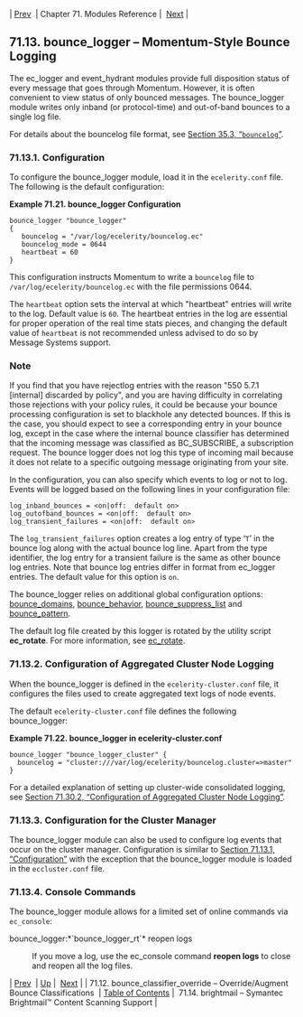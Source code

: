 | [Prev](modules.bounce_classifier_override)  | Chapter 71. Modules Reference |  [Next](modules.brightmail) |

## 71.13. bounce_logger – Momentum-Style Bounce Logging

<a className="indexterm" name="idp20140576"></a>

The ec_logger and event_hydrant modules provide full disposition status of every message that goes through Momentum. However, it is often convenient to view status of only bounced messages. The bounce_logger module writes only inband (or protocol-time) and out-of-band bounces to a single log file.

For details about the bouncelog file format, see [Section 35.3, “`bouncelog`”](log_formats.bouncelog "35.3. bouncelog").

### 71.13.1. Configuration

To configure the bounce_logger module, load it in the `ecelerity.conf` file. The following is the default configuration:

<a name="modules.bounce_logger.node.example"></a>

**Example 71.21. bounce_logger Configuration**

```
bounce_logger "bounce_logger"
{
   bouncelog = "/var/log/ecelerity/bouncelog.ec"
   bouncelog_mode = 0644
   heartbeat = 60
}
```

This configuration instructs Momentum to write a `bouncelog` file to `/var/log/ecelerity/bouncelog.ec` with the file permissions 0644.

The `heartbeat` option sets the interval at which "heartbeat" entries will write to the log. Default value is `60`. The heartbeat entries in the log are essential for proper operation of the real time stats pieces, and changing the default value of `heartbeat` is not recommended unless advised to do so by Message Systems support.

### Note

If you find that you have rejectlog entries with the reason "550 5.7.1 [internal] discarded by policy", and you are having difficulty in correlating those rejections with your policy rules, it could be because your bounce processing configuration is set to blackhole any detected bounces. If this is the case, you should expect to see a corresponding entry in your bounce log, except in the case where the internal bounce classifier has determined that the incoming message was classified as BC_SUBSCRIBE, a subscription request. The bounce logger does not log this type of incoming mail because it does not relate to a specific outgoing message originating from your site.

In the configuration, you can also specify which events to log or not to log. Events will be logged based on the following lines in your configuration file:

```
log_inband_bounces = <on|off:  default on>
log_outofband_bounces = <on|off:  default on>
log_transient_failures = <on|off:  default on>
```

The `log_transient_failures` option creates a log entry of type ‘`T`’ in the bounce log along with the actual bounce log line. Apart from the type identifier, the log entry for a transient failure is the same as other bounce log entries. Note that bounce log entries differ in format from ec_logger entries. The default value for this option is `on`.

The bounce_logger relies on additional global configuration options: [bounce_domains](conf.ref.bounce_domains "bounce_domains"), [bounce_behavior](conf.ref.bounce_behavior "bounce_behavior"), [bounce_suppress_list](conf.ref.bounce_suppress_list "bounce_suppress_list") and [bounce_pattern](conf.ref.bounce_pattern "bounce_pattern").

The default log file created by this logger is rotated by the utility script **ec_rotate**. For more information, see [ec_rotate](executable.ec_rotate "ec_rotate").

### 71.13.2. Configuration of Aggregated Cluster Node Logging

When the bounce_logger is defined in the `ecelerity-cluster.conf` file, it configures the files used to create aggregated text logs of node events.

The default `ecelerity-cluster.conf` file defines the following bounce_logger:

<a name="modules.bounce_logger.cluster.example"></a>

**Example 71.22. bounce_logger in ecelerity-cluster.conf**

```
bounce_logger "bounce_logger_cluster" {
  bouncelog = "cluster:///var/log/ecelerity/bouncelog.cluster=>master"
}
```

For a detailed explanation of setting up cluster-wide consolidated logging, see [Section 71.30.2, “Configuration of Aggregated Cluster Node Logging”](modules.ec_logger#modules.ec_logger.cluster "71.30.2. Configuration of Aggregated Cluster Node Logging").

### 71.13.3. Configuration for the Cluster Manager

The bounce_logger module can also be used to configure log events that occur on the cluster manager. Configuration is similar to [Section 71.13.1, “Configuration”](modules.bounce_logger#modules.bounce_logger.node "71.13.1. Configuration") with the exception that the bounce_logger module is loaded in the `eccluster.conf` file.

### 71.13.4. Console Commands

The bounce_logger module allows for a limited set of online commands via `ec_console`:

<dl className="variablelist">

<dt>bounce_logger:*`bounce_logger_rt`* reopen logs</dt>

<dd>

If you move a log, use the ec_console command **reopen logs**      to close and reopen all the log files.

</dd>

</dl>

| [Prev](modules.bounce_classifier_override)  | [Up](modules) |  [Next](modules.brightmail) |
| 71.12. bounce_classifier_override – Override/Augment Bounce Classifications  | [Table of Contents](index) |  71.14. brightmail – Symantec Brightmail™ Content Scanning Support |

